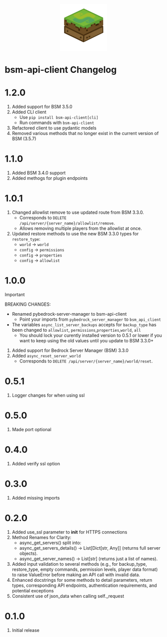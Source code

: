 <div style="text-align: center;">
    <img src="https://raw.githubusercontent.com/dmedina559/bedrock-server-manager/main/src/bedrock_server_manager/web/static/image/icon/favicon.svg" alt="BSM Logo" width="150">
</div>

# bsm-api-client Changelog

# 1.2.0
1. Added support for BSM 3.5.0
2. Added CLI client
	- Use `pip install bsm-api-client[cli]`
	- Run commands with `bsm-api-client`
3. Refactored client to use pydantic models
4. Removed various methods that no longer exist in the current version of BSM (3.5.7)

# 1.1.0
1. Added BSM 3.4.0 support
2. Added methogs for plugin endpoints 

# 1.0.1

1. Changed allowlist remove to use updated route from BSM 3.3.0.
   - Corresponds to `DELETE /api/server/{server_name}/allowlist/remove`.
	- Allows removing multiple players from the allowlist at once.
2. Updated restore methods to use the new BSM 3.3.0 types for `restore_type`:
   - `world` -> `world`
   - `config` -> `permissions`
   - `config` -> `properties`
   - `config` -> `allowlist`

# 1.0.0

> [!IMPORTANT]
> BREAKING CHANGES:
>  - Renamed pybedrock-server-manager to bsm-api-client
>     * Point your imports from `pybedrock_server_manager` to `bsm_api_client`
>  - The variables `async_list_server_backups` accepts for `backup_type` has been changed to `allowlist`, `permissions`,`properties`,`world`, `all`
>     * You should lock your curently installed version to 0.5.1 or lower if you want to keep using the old values until you update to BSM 3.3.0+

1. Added support for Bedrock Server Manager (BSM) 3.3.0
2. Added `async_reset_server_world`
   - Corresponds to `DELETE /api/server/{server_name}/world/reset`. 

# 0.5.1

1. Logger changes for when using ssl

# 0.5.0
1. Made port optional

# 0.4.0
1. Added verify ssl option

# 0.3.0
1. Added missing imports

# 0.2.0
1. Added use_ssl parameter to __init__ for HTTPS connections
2. Method Renames for Clarity:
	- async_get_servers() split into:
	- async_get_servers_details() -> List[Dict[str, Any]] (returns full server objects).
	- async_get_server_names() -> List[str] (returns just a list of names).
3. Added input validation to several methods (e.g., for backup_type, restore_type, empty commands, permission levels, player data format) to raise ValueError before making an API call with invalid data.
4. Enhanced docstrings for some methods to detail parameters, return types, corresponding API endpoints, authentication requirements, and potential exceptions
5. Consistent use of json_data when calling self._request

# 0.1.0
1. Initial release